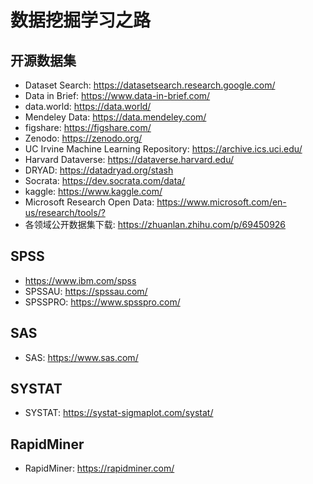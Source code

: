 # 数据挖掘学习之路

## 开源数据集

* Dataset Search: <https://datasetsearch.research.google.com/>
* Data in Brief: <https://www.data-in-brief.com/>
* data.world: <https://data.world/>
* Mendeley Data: <https://data.mendeley.com/>
* figshare: <https://figshare.com/>
* Zenodo: <https://zenodo.org/>
* UC Irvine Machine Learning Repository: <https://archive.ics.uci.edu/>
* Harvard Dataverse: <https://dataverse.harvard.edu/>
* DRYAD: <https://datadryad.org/stash>
* Socrata: <https://dev.socrata.com/data/>
* kaggle: <https://www.kaggle.com/>
* Microsoft Research Open Data: <https://www.microsoft.com/en-us/research/tools/?>
* 各领域公开数据集下载: <https://zhuanlan.zhihu.com/p/69450926>

## SPSS

* <https://www.ibm.com/spss>
* SPSSAU: <https://spssau.com/>
* SPSSPRO: <https://www.spsspro.com/>

## SAS

* SAS: <https://www.sas.com/>

## SYSTAT

* SYSTAT: <https://systat-sigmaplot.com/systat/>

## RapidMiner

* RapidMiner: <https://rapidminer.com/>
